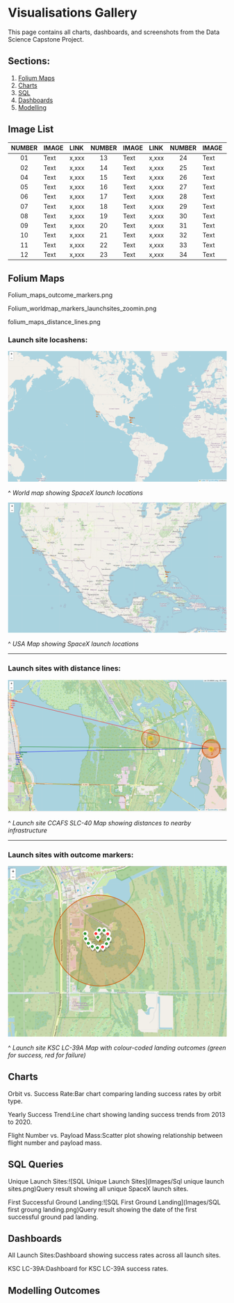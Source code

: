 # Visualisations Gallery
This page contains all charts, dashboards, and screenshots from the Data Science Capstone Project.

## Sections:
1. [Folium Maps](#Folium-Maps)
2. [Charts](#Charts)
3. [SQL](#SQL-Queries)
4. [Dashboards](#Dashboards)
5. [Modelling](#Modelling-Outcomes)
  
## Image List

 NUMBER | IMAGE | LINK | NUMBER | IMAGE | LINK | NUMBER | IMAGE | LINK |
 | :---: | :---- | :--- | :---: | :---- | :--- | :---: | :---- | :--- |
 | 01 | Text | x,xxx | 13 | Text | x,xxx | 24 | Text | x,xxx |
 | 02 | Text | x,xxx | 14 | Text | x,xxx | 25 | Text | x,xxx |
 | 04 | Text | x,xxx | 15 | Text | x,xxx | 26 | Text | x,xxx |
 | 05 | Text | x,xxx | 16 | Text | x,xxx | 27 | Text | x,xxx |
 | 06 | Text | x,xxx | 17 | Text | x,xxx | 28 | Text | x,xxx |
 | 07 | Text | x,xxx | 18 | Text | x,xxx | 29 | Text | x,xxx |
 | 08 | Text | x,xxx | 19 | Text | x,xxx | 30 | Text | x,xxx |
 | 09 | Text | x,xxx | 20 | Text | x,xxx | 31 | Text | x,xxx |
 | 10 | Text | x,xxx | 21 | Text | x,xxx | 32 | Text | x,xxx |
 | 11 | Text | x,xxx | 22 | Text | x,xxx | 33 | Text | x,xxx |
 | 12 | Text | x,xxx | 23 | Text | x,xxx | 34 | Text | x,xxx |


## Folium Maps

Folium_maps_outcome_markers.png

Folium_worldmap_markers_launchsites_zoomin.png

folium_maps_distance_lines.png

### Launch site locashens:

![folium world map showing launch locations](Images/Folium/Folium_Worldmap.png)

^ *World map showing SpaceX launch locations*


![folium USA map showing launch locations](Images/Folium/Folium_worldmap_markers_launchsites_zoomin.png)

^ *USA Map showing SpaceX launch locations*

---

### Launch sites with distance lines:

![folium Launch site map showing distance lines](Images/Folium/folium_maps_distance_lines.png)

^ *Launch site CCAFS SLC-40 Map showing distances to nearby infrastructure*

---

### Launch sites with outcome markers:

![folium Launch site map showing distance lines](Images/Folium/Folium_maps_outcome_markers.png)

^ *Launch site KSC LC-39A Map with colour-coded landing outcomes (green for success, red for failure)*


## Charts

Orbit vs. Success Rate:Bar chart comparing landing success rates by orbit type.

Yearly Success Trend:Line chart showing landing success trends from 2013 to 2020.

Flight Number vs. Payload Mass:Scatter plot showing relationship between flight number and payload mass.


## SQL Queries

Unique Launch Sites:![SQL Unique Launch Sites](Images/Sql unique launch sites.png)Query result showing all unique SpaceX launch sites.

First Successful Ground Landing:![SQL First Ground Landing](Images/SQL first groung landing.png)Query result showing the date of the first successful ground pad landing.


## Dashboards

All Launch Sites:Dashboard showing success rates across all launch sites.


KSC LC-39A:Dashboard for KSC LC-39A success rates.

## Modelling Outcomes


